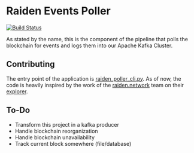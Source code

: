 # Raiden Events Poller

[![Build Status](https://dev.azure.com/raiden-map/raiden-events-poller/_apis/build/status/raiden-map.raiden-events-poller)](https://dev.azure.com/raiden-map/raiden-events-poller/_build/latest?definitionId=2)

As stated by the name, this is the component of the pipeline that polls the blockchain for events and logs them into our Apache Kafka Cluster.

## Contributing

The entry point of the application is [raiden_poller_cli.py](https://github.com/poliez/raiden-events-poller/blob/master/raiden-events-poller/raiden_poller_cli.py).
As of now, the code is heavily inspired by the work of the [raiden.network](https://raiden.network) team on their [explorer](https://https://explorer.raiden.network). 

## To-Do

* Transform this project in a kafka producer
* Handle blockchain reorganization
* Handle blockchain unavailability
* Track current block somewhere (file/database)
